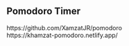 <h2> Pomodoro Timer</h2>
https://github.com/XamzatJR/pomodoro
<br> https://khamzat-pomodoro.netlify.app/
